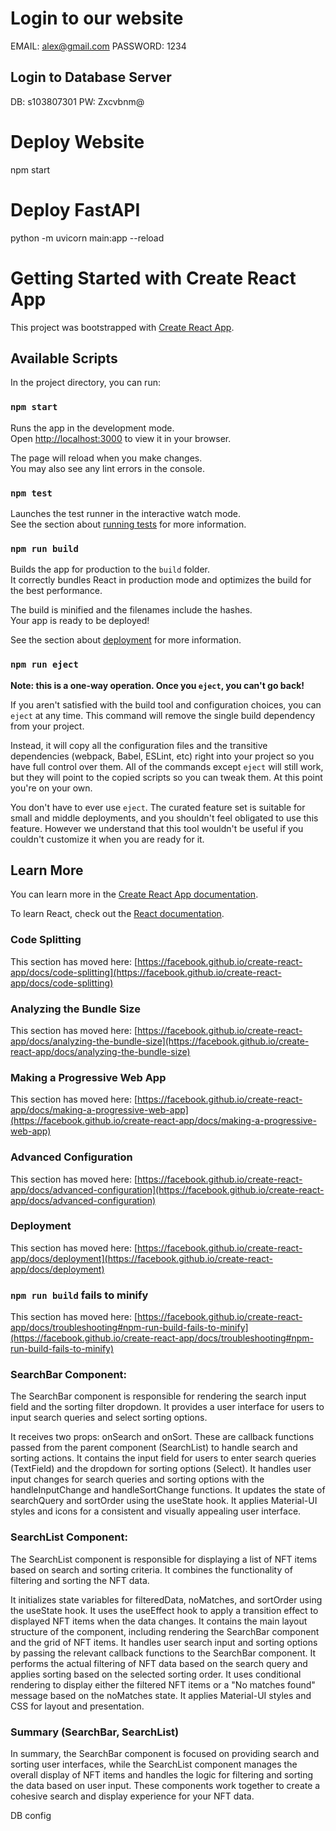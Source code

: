 
# Login to our website
EMAIL: alex@gmail.com
PASSWORD: 1234

## Login to Database Server
DB: s103807301 
PW: Zxcvbnm@

# Deploy Website
npm start

# Deploy FastAPI
python -m uvicorn main:app --reload




# Getting Started with Create React App

This project was bootstrapped with [Create React App](https://github.com/facebook/create-react-app).

## Available Scripts

In the project directory, you can run:

### `npm start`

Runs the app in the development mode.\
Open [http://localhost:3000](http://localhost:3000) to view it in your browser.

The page will reload when you make changes.\
You may also see any lint errors in the console.

### `npm test`

Launches the test runner in the interactive watch mode.\
See the section about [running tests](https://facebook.github.io/create-react-app/docs/running-tests) for more information.

### `npm run build`

Builds the app for production to the `build` folder.\
It correctly bundles React in production mode and optimizes the build for the best performance.

The build is minified and the filenames include the hashes.\
Your app is ready to be deployed!

See the section about [deployment](https://facebook.github.io/create-react-app/docs/deployment) for more information.

### `npm run eject`

**Note: this is a one-way operation. Once you `eject`, you can't go back!**

If you aren't satisfied with the build tool and configuration choices, you can `eject` at any time. This command will remove the single build dependency from your project.

Instead, it will copy all the configuration files and the transitive dependencies (webpack, Babel, ESLint, etc) right into your project so you have full control over them. All of the commands except `eject` will still work, but they will point to the copied scripts so you can tweak them. At this point you're on your own.

You don't have to ever use `eject`. The curated feature set is suitable for small and middle deployments, and you shouldn't feel obligated to use this feature. However we understand that this tool wouldn't be useful if you couldn't customize it when you are ready for it.

## Learn More

You can learn more in the [Create React App documentation](https://facebook.github.io/create-react-app/docs/getting-started).

To learn React, check out the [React documentation](https://reactjs.org/).

### Code Splitting

This section has moved here: [https://facebook.github.io/create-react-app/docs/code-splitting](https://facebook.github.io/create-react-app/docs/code-splitting)

### Analyzing the Bundle Size

This section has moved here: [https://facebook.github.io/create-react-app/docs/analyzing-the-bundle-size](https://facebook.github.io/create-react-app/docs/analyzing-the-bundle-size)

### Making a Progressive Web App

This section has moved here: [https://facebook.github.io/create-react-app/docs/making-a-progressive-web-app](https://facebook.github.io/create-react-app/docs/making-a-progressive-web-app)

### Advanced Configuration

This section has moved here: [https://facebook.github.io/create-react-app/docs/advanced-configuration](https://facebook.github.io/create-react-app/docs/advanced-configuration)

### Deployment

This section has moved here: [https://facebook.github.io/create-react-app/docs/deployment](https://facebook.github.io/create-react-app/docs/deployment)

### `npm run build` fails to minify

This section has moved here: [https://facebook.github.io/create-react-app/docs/troubleshooting#npm-run-build-fails-to-minify](https://facebook.github.io/create-react-app/docs/troubleshooting#npm-run-build-fails-to-minify)

### SearchBar Component:

The SearchBar component is responsible for rendering the search input field and the sorting filter dropdown. It provides a user interface for users to input search queries and select sorting options.

It receives two props: onSearch and onSort. These are callback functions passed from the parent component (SearchList) to handle search and sorting actions.
It contains the input field for users to enter search queries (TextField) and the dropdown for sorting options (Select).
It handles user input changes for search queries and sorting options with the handleInputChange and handleSortChange functions.
It updates the state of searchQuery and sortOrder using the useState hook.
It applies Material-UI styles and icons for a consistent and visually appealing user interface.

### SearchList Component:

The SearchList component is responsible for displaying a list of NFT items based on search and sorting criteria. It combines the functionality of filtering and sorting the NFT data.

It initializes state variables for filteredData, noMatches, and sortOrder using the useState hook.
It uses the useEffect hook to apply a transition effect to displayed NFT items when the data changes.
It contains the main layout structure of the component, including rendering the SearchBar component and the grid of NFT items.
It handles user search input and sorting options by passing the relevant callback functions to the SearchBar component.
It performs the actual filtering of NFT data based on the search query and applies sorting based on the selected sorting order.
It uses conditional rendering to display either the filtered NFT items or a "No matches found" message based on the noMatches state.
It applies Material-UI styles and CSS for layout and presentation.

### Summary (SearchBar, SearchList)

In summary, the SearchBar component is focused on providing search and sorting user interfaces, while the SearchList component manages the overall display of NFT items and handles the logic for filtering and sorting the data based on user input. These components work together to create a cohesive search and display experience for your NFT data.

DB config

